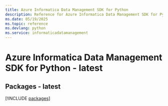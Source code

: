 ```yaml
---
title: Azure Informatica Data Management SDK for Python
description: Reference for Azure Informatica Data Management SDK for Python
ms.date: 05/19/2025
ms.topic: reference
ms.devlang: python
ms.service: informaticadatamanagement
---
```

# Azure Informatica Data Management SDK for Python - latest
## Packages - latest
[!INCLUDE [packages](informatica-data-management-index.md)]